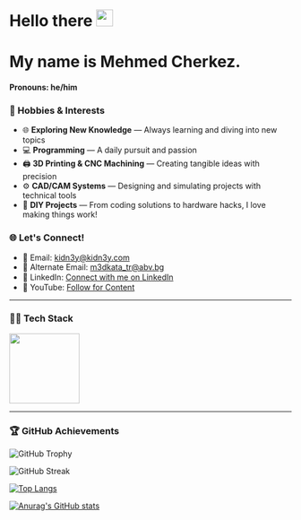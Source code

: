 <!--
**m3dkata/m3dkata** is a ✨ _special_ ✨ repository because its `README.md` (this file) appears on your GitHub profile.

Here are some ideas to get you started:

- 🔭 I’m currently working on ...
- 🌱 I’m currently learning ...
- 👯 I’m looking to collaborate on ...
- 🤔 I’m looking for help with ...
- 💬 Ask me about ...
- 📫 How to reach me: ...
- 😄 Pronouns: ...
- ⚡ Fun fact: ...
<br>
-->

# Hello there <img src="https://media.giphy.com/media/hvRJCLFzcasrR4ia7z/giphy.gif" width="30px" height="30px">
# My name is Mehmed Cherkez.
#### Pronouns: he/him 
<!--
[![Facebook](https://img.shields.io/badge/-Facebook-00B2FF?style=flat-square&logo=Facebook&logoColor=white)](https://www.facebook.com/medkata/)
[![Linkedin](https://img.shields.io/badge/-Linkedin-08C6F5?style=flat-square&logo=Linkedin&logoColor=white)](https://www.linkedin.com/in/mehmed-cherkez-609143255/)
[![Youtube](https://img.shields.io/badge/-Youtube-00B2FF?style=flat-square&logo=Youtube&logoColor=red)](https://www.youtube.com/@medkatacherkezov6634)
### _**Software knowledge**_
- <img width="20" src="https://user-images.githubusercontent.com/112943652/204306560-fd4a804a-ed48-4b1d-a81c-162bc286d612.png"> **Python Full Stack Developer**
- <img width="25" src="https://user-images.githubusercontent.com/112943652/204318265-aedf0143-ba28-4e3f-829a-df3817ea5172.png"> **Currently learning React and Angular.**
-->

### 🎨 Hobbies & Interests
- 🌐 **Exploring New Knowledge** — Always learning and diving into new topics
- 💻 **Programming** — A daily pursuit and passion
- 🖨️ **3D Printing & CNC Machining** — Creating tangible ideas with precision
- ⚙️ **CAD/CAM Systems** — Designing and simulating projects with technical tools
- 📐 **DIY Projects** — From coding solutions to hardware hacks, I love making things work!

### 🌐 Let's Connect!
- 📧 Email: [kidn3y@kidn3y.com](mailto:kidn3y@kidn3y.com)
- 📧 Alternate Email: [m3dkata_tr@abv.bg](mailto:m3dkata_tr@abv.bg)
- 💼 LinkedIn: [Connect with me on LinkedIn](https://www.linkedin.com/in/mehmed-cherkez-609143255/) <img width="15" src="https://user-images.githubusercontent.com/112943652/204323974-4c914872-a8f2-44d6-9200-43b8be2f9244.png">
- 🎥 YouTube: [Follow for Content](https://www.youtube.com/@medkatacherkezov6634) <img width="15" src="https://img.icons8.com/color/48/youtube-play.png"/>

---

### 👨‍💻 Tech Stack
<img height="125" src="https://skillicons.dev/icons?i=python,django,flask,fastapi,swift,java,kotlin,javascript,html,css">

---

### 🏆 GitHub Achievements
![GitHub Trophy](https://github-profile-trophy.vercel.app/?username=m3dkata&column=4&theme=dracula)

![GitHub Streak](https://streak-stats.demolab.com?user=m3dkata&theme=modern-lilac2)

[![Top Langs](https://github-stats-git-main-m3dkatas-projects.vercel.app/api/top-langs/?username=m3dkata&layout=donut&theme=dracula)](https://github.com/anuraghazra/github-readme-stats)

[![Anurag's GitHub stats](https://github-readme-stats.vercel.app/api?username=m3dkata&show_icons=true&theme=dracula)](https://github.com/anuraghazra/github-readme-stats)





